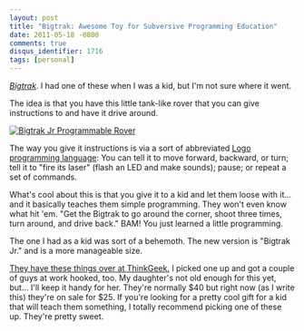 ```yaml
---
layout: post
title: "Bigtrak: Awesome Toy for Subversive Programming Education"
date: 2011-05-18 -0800
comments: true
disqus_identifier: 1716
tags: [personal]
---
```

[*Bigtrak*](http://www.dpbolvw.net/click-4317610-10746449?url=http%3A%2F%2Fwww.thinkgeek.com%2Fgeektoys%2Frc%2Fde2e%2F%3Fref%3Dc&cjsku=8DE2E).
I had one of these when I was a kid, but I'm not sure where it went.

The idea is that you have this little tank-like rover that you can give
instructions to and have it drive around.

[![Bigtrak Jr Programmable
Rover](http://www.thinkgeek.com/images/products/frontsquare/de2e_bigtrakjr_programmable_rover.jpg)](http://www.tkqlhce.com/click-4317610-10746449?url=http%3A%2F%2Fwww.thinkgeek.com%2Fgeektoys%2Frc%2Fde2e%2F%3Fref%3Dc&cjsku=8DE2E)

The way you give it instructions is via a sort of abbreviated [Logo
programming
language](http://en.wikipedia.org/wiki/Logo_%28programming_language%29):
You can tell it to move forward, backward, or turn; tell it to "fire its
laser" (flash an LED and make sounds); pause; or repeat a set of
commands.

What's cool about this is that you give it to a kid and let them loose
with it... and it basically teaches them simple programming. They won't
even know what hit 'em. "Get the Bigtrak to go around the corner, shoot
three times, turn around, and drive back." BAM! You just learned a
little programming.

The one I had as a kid was sort of a behemoth. The new version is
"Bigtrak Jr." and is a more manageable size.

[They have these things over at
ThinkGeek.](http://www.dpbolvw.net/click-4317610-10746449?url=http%3A%2F%2Fwww.thinkgeek.com%2Fgeektoys%2Frc%2Fde2e%2F%3Fref%3Dc&cjsku=8DE2E)
I picked one up and got a couple of guys at work hooked, too. My
daughter's not old enough for this yet, but... I'll keep it handy for
her. They're normally $40 but right now (as I write this) they're on
sale for $25. If you're looking for a pretty cool gift for a kid that
will teach them something, I totally recommend picking one of these up.
They're pretty sweet.
